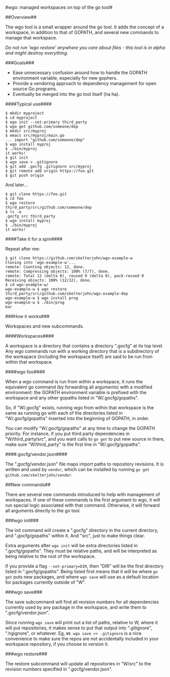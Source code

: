 #wgo: managed workspaces on top of the go tool#

##Overview##

The wgo tool is a small wrapper around the go tool. It adds the concept of a workspace, in addition to that of GOPATH, and several new commands to manage that workspace.

*Do not run 'wgo restore' anywhere you care about files - this tool is in alpha and might destroy everything.*

###Goals###

- Ease unnecessary confusion around how to handle the GOPATH environment variable, especially for new gophers.
- Provide a vendoring approach to dependency management for open source Go programs.
- Eventually be merged into the go tool itself (ha ha).

####Typical use####

```
$ mkdir myproject
$ cd myproject
$ wgo init --set-primary third_party
$ wgo get github.com/someone/dep
$ mkdir src/myproj
$ emacs src/myproj/main.go
... import "github.com/someone/dep"
$ wgo install myproj
$ ./bin/myproj
it works!
$ git init
$ wgo save > .gitignore
$ git add .gocfg .gitignore src/myproj
$ git remote add origin https://foo.git
$ git push origin
```
And later...
```
$ git clone https://foo.git
$ cd foo
$ wgo restore
third_party/src/github.com/someone/dep
$ ls -a
.gocfg src third_party
$ wgo install myproj
$ ./bin/myproj
it works!
```

####Take it for a spin####

Repeat after me:
```
$ git clone https://github.com/skelterjohn/wgo-example-w
Cloning into 'wgo-example-w'...
remote: Counting objects: 12, done.
remote: Compressing objects: 100% (7/7), done.
remote: Total 12 (delta 0), reused 9 (delta 0), pack-reused 0
Receiving objects: 100% (12/12), done.
$ cd wgo-example-w/
wgo-example-w $ wgo restore
third_party/src/github.com/skelterjohn/wgo-example-dep
wgo-example-w $ wgo install prog
wgo-example-w $ ./bin/prog
bar
```

###How it works###

Workspaces and new subcommands.

####Workspaces####

A workspace is a directory that contains a directory ".gocfg" at its top level. Any wgo commands run with a working directory that is a subdirectory of the workspace (including the workspace itself) are said to be run from within that workspace.

####wgo foo####

When a wgo command is run from within a workspace, it runs the equivalent go command (by forwarding all arguments) with a modified environment: the GOPATH environment variable is prefixed with the workspace and any other gopaths listed in "W/.gocfg/gopaths".

So, if "W/.gocfg" exists, running wgo from within that workspace is the same as running go with each of the directories listed in "W/.gocfg/gopaths" inserted into the beginning of GOPATH, in order.

You can modify "W/.gocfg/gopaths" at any time to change the GOPATH priority. For instance, if you put third party dependencies in "W/third_party/src", and you want calls to `go get` to put new source in there, make sure "W/third_party" is the first line in "W/.gocfg/gopaths".

####.gocfg/vendor.json####

The ".gocfg/vendor.json" file maps import paths to repository revisions. It is written and used by `vendor`, which can be installed by running `go get github.com/skelterjohn/vendor`.

##New commands##

There are several new commands introduced to help with management of workspaces. If one of these commands is the first argument to wgo, it will run special logic associated with that command. Otherwise, it will forward all arguments directly to the go tool.

###wgo init###

The init command will create a ".gocfg" directory in the current directory, and ".gocfg/gopaths" within it. And "src", just to make things clear.

Extra arguments after `wgo init` will be extra directories listed in ".gocfg/gopaths". They must be relative paths, and will be interpreted as being relative to the root of the workspace.

If you provide a flag `--set-primary=DIR`, then "DIR" will be the first directory listed in ".gocfg/gopaths". Being listed first means that it will be where `go get` puts new packages, and where `wgo save` will use as a default location for packages currently outside of "W".

###wgo save###

The save subcommand will find all revision numbers for all dependencies currently used by any package in the workspace, and write them to ".gocfg/vendor.json".

Since running `wgo save` will print out a list of paths, relative to W, where it will put repositories, it makes sense to put that output into ".gitignore", ".hgignore", or whatever. Eg, `W$ wgo save >> .gitignore` is a nice convenience to make sure the repos are not accidentally included in your workspace repository, if you choose to version it.

###wgo restore###

The restore subcommand will update all repositories in "W/src" to the revision numbers specified in ".gocfg/vendor.json".
